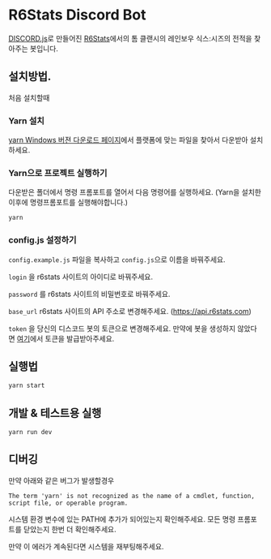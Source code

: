 # R6Stats Discord Bot

[DISCORD.js](https://discord.js.org/#/)로 만들어진 [R6Stats](https://r6stats.com)에서의 톰 클랜시의 레인보우 식스:시즈의 전적을 찾아주는 봇입니다. 

## 설치방법.
처음 설치할때

### Yarn 설치
[yarn Windows 버젼 다운로드 페이지](https://yarnpkg.com/en/docs/install#windows-stable)에서 플랫폼에 맞는 파일을 찾아서 다운받아 설치하세요.

### Yarn으로 프로젝트 실행하기
다운받은 폴더에서 명령 프롬포트를 열어서 다음 명령어를 실행하세요. (Yarn을 설치한 이후에 명령프롬포트를 실행해야합니다.)
```bash
yarn
```

### config.js 설정하기
`config.example.js` 파일을 복사하고 `config.js`으로 이름을 바꿔주세요.

`login` 을 r6stats 사이트의 아이디로 바꿔주세요.

`password` 를 r6stats 사이트의 비밀번호로 바꿔주세요.

`base_url` r6stats 사이트의 API 주소로 변경해주세요. (https://api.r6stats.com)

`token` 을 당신의 디스코드 봇의 토큰으로 변경해주세요. 만약에 봇을 생성하지 않았다면 [여기](https://discordapp.com/developers/applications/)에서 토큰을 발급받아주세요.

## 실행법

```bash
yarn start
```

## 개발 & 테스트용 실행

```bash
yarn run dev
```

## 디버깅
만약 아래와 같은 버그가 발생할경우
```
The term 'yarn' is not recognized as the name of a cmdlet, function, script file, or operable program.
```

시스템 환경 변수에 있는 PATH에 추가가 되어있는지 확인해주세요.
모든 명령 프롬포트를 닫았는지 한번 더 확인해주세요.

만약 이 에러가 계속된다면 시스템을 재부팅해주세요.
